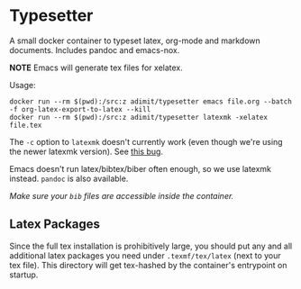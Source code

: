 # Typesetter

A small docker container to typeset latex, org-mode and markdown documents.
Includes pandoc and emacs-nox.

**NOTE** Emacs will generate tex files for xelatex.

Usage:

```
docker run --rm $(pwd):/src:z adimit/typesetter emacs file.org --batch -f org-latex-export-to-latex --kill
docker run --rm $(pwd):/src:z adimit/typesetter latexmk -xelatex file.tex
```

The `-c` option to `latexmk` doesn't currently work (even though we're using the
newer latexmk version). See [this bug](https://bugs.debian.org/cgi-bin/bugreport.cgi?bug=880521).

Emacs doesn't run latex/bibtex/biber often enough, so we use latexmk instead. `pandoc` is also available.

*Make sure your `bib` files are accessible inside the container.*

## Latex Packages

Since the full tex installation is prohibitively large, you should put any and
all additional latex packages you need under `.texmf/tex/latex` (next to your tex file). This directory
will get tex-hashed by the container's entrypoint on startup.
